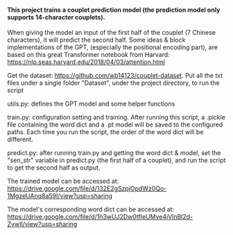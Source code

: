 #### This project trains a couplet prediction model (the prediction model only supports 14-character couplets).

When giving the model an input of the first half of the couplet (7 Chinese characters), it will predict the second half.
Some ideas & block implementations of the GPT, (especially the positional encoding part), are based on this great 
Transformer notebook from Harvard: https://nlp.seas.harvard.edu/2018/04/03/attention.html

Get the dataset: https://github.com/wb14123/couplet-dataset. Put all the txt files under a single folder "Dataset", under 
the project directory, to run the script

utils.py: defines the GPT model and some helper functions

train.py: configuration setting and training. After running this script, a .pickle file containing the word dict and a .pt model
will be saved to the configured paths. Each time you run the script, the order of the word dict will be different. 

predict.py: after running train.py and getting the word dict & model, set the "sen_str" variable in predict.py (the first half 
of a couplet), and run the script to get the second half as output.

The trained model can be accessed at: https://drive.google.com/file/d/132E2gSzpjOpdWz0Qo-1MgzeUAnq8a59I/view?usp=sharing

The model's corresponding word dict can be accessed at: https://drive.google.com/file/d/1h3wUJ2Dw0tfleUMve4jVlnBl2d-ZywII/view?usp=sharing

